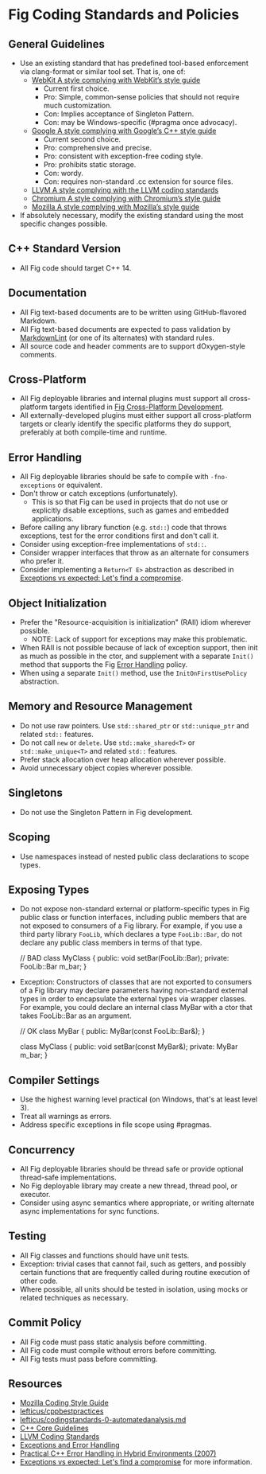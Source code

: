 # Fig Coding Standards and Policies

## General Guidelines

- Use an existing standard that has predefined tool-based enforcement via clang-format or similar tool set. That is, one of:
  - [WebKit A style complying with WebKit’s style guide](http://www.webkit.org/coding/coding-style.html)
    - Current first choice.
    - Pro: Simple, common-sense policies that should not require much customization.
    - Con: Implies acceptance of Singleton Pattern.
    - Con: may be Windows-specific (#pragma once advocacy).
  - [Google A style complying with Google’s C++ style guide](https://google.github.io/styleguide/cppguide.html)
    - Current second choice.
    - Pro: comprehensive and precise.
    - Pro: consistent with exception-free coding style.
    - Pro: prohibits static storage.
    - Con: wordy.
    - Con: requires non-standard .cc extension for source files.
  - [LLVM A style complying with the LLVM coding standards](http://llvm.org/docs/CodingStandards.html)
  - [Chromium A style complying with Chromium’s style guide](http://www.chromium.org/developers/coding-style)
  - [Mozilla A style complying with Mozilla’s style guide](https://developer.mozilla.org/en-US/docs/Developer_Guide/Coding_Style)
- If absolutely necessary, modify the existing standard using the most specific changes possible.

## C++ Standard Version

- All Fig code should target C++ 14.

## Documentation

- All Fig text-based documents are to be written using GitHub-flavored Markdown.
- All Fig text-based documents are expected to pass validation by [MarkdownLint](https://marketplace.visualstudio.com/items?itemName=DavidAnson.vscode-markdownlint) (or one of its alternates) with standard rules.
- All source code and header comments are to support dOxygen-style comments.

## Cross-Platform

- All Fig deployable libraries and internal plugins must support all cross-platform targets identified in [Fig Cross-Platform Development](./cross-platform.md).
- All externally-developed plugins must either support all cross-platform targets or clearly identify the specific platforms they do support, preferably at both compile-time and runtime.

## Error Handling

- All Fig deployable libraries should be safe to compile with `-fno-exceptions` or equivalent.
- Don't throw or catch exceptions (unfortunately).
  - This is so that Fig can be used in projects that do not use or explicitly disable exceptions, such as games and embedded applications.
- Before calling any library function (e.g. `std::`) code that throws exceptions, test for the error conditions first and don't call it.
- Consider using exception-free implementations of `std::`.
- Consider wrapper interfaces that throw as an alternate for consumers who prefer it.
- Consider implementing a `Return<T E>` abstraction as described in [Exceptions vs expected: Let's find a compromise](https://foonathan.net/blog/2017/12/04/exceptions-vs-expected.html).

## Object Initialization

- Prefer the "Resource-acquisition is initialization" (RAII) idiom wherever possible.
  - NOTE: Lack of support for exceptions may make this problematic.
- When RAII is not possible because of lack of exception support, then init as much as possible in the ctor, and supplement with a separate `Init()` method that supports the Fig [Error Handling](#Error_Handling) policy.
- When using a separate `Init()` method, use the `InitOnFirstUsePolicy` abstraction.

## Memory and Resource Management

- Do not use raw pointers. Use `std::shared_ptr` or `std::unique_ptr` and related `std::` features.
- Do not call `new` or `delete`. Use `std::make_shared<T>` or `std::make_unique<T>` and related `std::` features.
- Prefer stack allocation over heap allocation wherever possible.
- Avoid unnecessary object copies wherever possible.

## Singletons

- Do not use the Singleton Pattern in Fig development.

## Scoping

- Use namespaces instead of nested public class declarations to scope types.

## Exposing Types

- Do not expose non-standard external or platform-specific types in Fig public class or function interfaces, including public members that are not exposed to consumers of a Fig library. For example, if you use a third party library `FooLib`, which declares a type `FooLib::Bar`, do not declare any public class members in terms of that type.

  // BAD
  class MyClass
  {
  public:
    void setBar(FooLib::Bar);
  private:
    FooLib::Bar m_bar;
  }

- Exception: Constructors of classes that are not exported to consumers of a Fig library may declare parameters having non-standard external types in order to encapsulate the external types via wrapper classes. For example, you could declare an internal class MyBar with a ctor that takes FooLib::Bar as an argument.

  // OK
  class MyBar
  {
  public:
    MyBar(const FooLib::Bar&);
  }

  class MyClass
  {
  public:
    void setBar(const MyBar&);
  private:
    MyBar m_bar;
  }

## Compiler Settings

- Use the highest warning level practical (on Windows, that's at least level 3).
- Treat all warnings as errors.
- Address specific exceptions in file scope using #pragmas.

## Concurrency

- All Fig deployable libraries should be thread safe or provide optional thread-safe implementations.
- No Fig deployable library may create a new thread, thread pool, or executor.
- Consider using async semantics where appropriate, or writing alternate async implementations for sync functions.

## Testing

- All Fig classes and functions should have unit tests.
- Exception: trivial cases that cannot fail, such as getters, and possibly certain functions that are frequently called during routine execution of other code.
- Where possible, all units should be tested in isolation, using mocks or related techniques as necessary.

## Commit Policy

- All Fig code must pass static analysis before committing.
- All Fig code must compile without errors before committing.
- All Fig tests must pass before committing.

## Resources

- [Mozilla Coding Style Guide](https://developer.mozilla.org/en-US/docs/Mozilla/Developer_guide/Coding_Style#Naming_and_Formatting_code)
- [lefticus/cppbestpractices](https://github.com/lefticus/cppbestpractices)
- [lefticus/codingstandards-0-automatedanalysis.md](https://gist.github.com/lefticus/10191322#file-codingstandards-1-style-md)
- [C++ Core Guidelines](https://isocpp.github.io/CppCoreGuidelines/CppCoreGuidelines)
- [LLVM Coding Standards](https://llvm.org/docs/CodingStandards.html#introduction)
- [Exceptions and Error Handling](https://isocpp.org/wiki/faq/exceptions)
- [Practical C++ Error Handling in Hybrid Environments (2007)](http://collaboration.cmc.ec.gc.ca/science/rpn/biblio/ddj/Website/articles/DDJ/2007/0703/070201gs01/070201gs01.html)
- [Exceptions vs expected: Let's find a compromise](https://foonathan.net/blog/2017/12/04/exceptions-vs-expected.html) for more information.